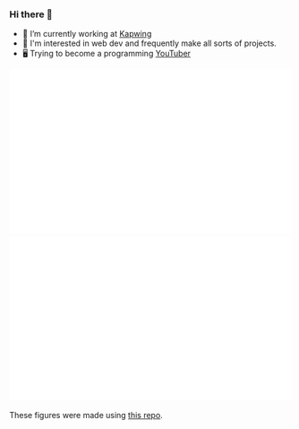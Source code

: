 ### Hi there 👋

- 💼 I’m currently working at [Kapwing](https://www.kapwing.com/)
- 💭 I'm interested in web dev and frequently make all sorts of projects.
- 🖥 Trying to become a programming [YouTuber](https://www.youtube.com/channel/UC_Twe1HJcC-NYO0Kks2p0hA)

<div align="center">

<a href="https://www.linkedin.com/in/luke-ingalls/">

![The languages I use](https://raw.githubusercontent.com/lukeingalls/github-stats/master/generated/languages.svg)
![My contribution history](https://raw.githubusercontent.com/lukeingalls/github-stats/master/generated/overview.svg)
</a>

</div>

These figures were made using [this repo](https://github.com/jstrieb/github-stats).
